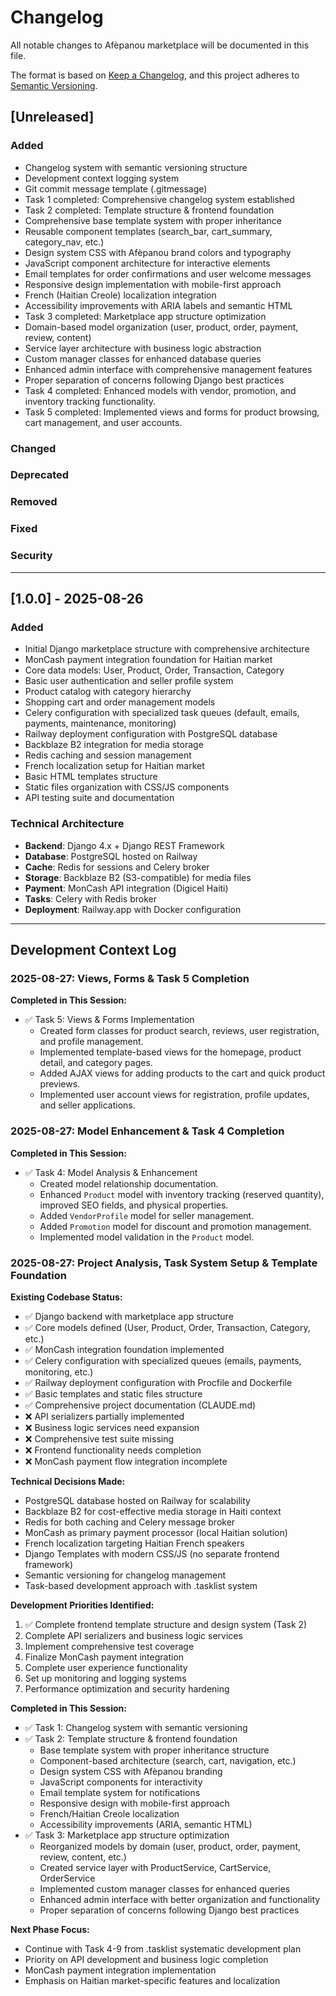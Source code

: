 # Changelog

All notable changes to Afèpanou marketplace will be documented in this file.

The format is based on [Keep a Changelog](https://keepachangelog.com/en/1.0.0/),
and this project adheres to [Semantic Versioning](https://semver.org/spec/v2.0.0.html).

## [Unreleased]

### Added
- Changelog system with semantic versioning structure
- Development context logging system
- Git commit message template (.gitmessage)
- Task 1 completed: Comprehensive changelog system established
- Task 2 completed: Template structure & frontend foundation
- Comprehensive base template system with proper inheritance
- Reusable component templates (search_bar, cart_summary, category_nav, etc.)
- Design system CSS with Afèpanou brand colors and typography
- JavaScript component architecture for interactive elements
- Email templates for order confirmations and user welcome messages
- Responsive design implementation with mobile-first approach
- French (Haitian Creole) localization integration
- Accessibility improvements with ARIA labels and semantic HTML
- Task 3 completed: Marketplace app structure optimization
- Domain-based model organization (user, product, order, payment, review, content)
- Service layer architecture with business logic abstraction
- Custom manager classes for enhanced database queries
- Enhanced admin interface with comprehensive management features
- Proper separation of concerns following Django best practices
- Task 4 completed: Enhanced models with vendor, promotion, and inventory tracking functionality.
- Task 5 completed: Implemented views and forms for product browsing, cart management, and user accounts.

### Changed
### Deprecated
### Removed
### Fixed
### Security

---

## [1.0.0] - 2025-08-26

### Added
- Initial Django marketplace structure with comprehensive architecture
- MonCash payment integration foundation for Haitian market
- Core data models: User, Product, Order, Transaction, Category
- Basic user authentication and seller profile system
- Product catalog with category hierarchy
- Shopping cart and order management models
- Celery configuration with specialized task queues (default, emails, payments, maintenance, monitoring)
- Railway deployment configuration with PostgreSQL database
- Backblaze B2 integration for media storage
- Redis caching and session management
- French localization setup for Haitian market
- Basic HTML templates structure
- Static files organization with CSS/JS components
- API testing suite and documentation

### Technical Architecture
- **Backend**: Django 4.x + Django REST Framework
- **Database**: PostgreSQL hosted on Railway
- **Cache**: Redis for sessions and Celery broker
- **Storage**: Backblaze B2 (S3-compatible) for media files
- **Payment**: MonCash API integration (Digicel Haiti)
- **Tasks**: Celery with Redis broker
- **Deployment**: Railway.app with Docker configuration

---

## Development Context Log

### 2025-08-27: Views, Forms & Task 5 Completion

**Completed in This Session:**
- ✅ Task 5: Views & Forms Implementation
  - Created form classes for product search, reviews, user registration, and profile management.
  - Implemented template-based views for the homepage, product detail, and category pages.
  - Added AJAX views for adding products to the cart and quick product previews.
  - Implemented user account views for registration, profile updates, and seller applications.

### 2025-08-27: Model Enhancement & Task 4 Completion

**Completed in This Session:**
- ✅ Task 4: Model Analysis & Enhancement
  - Created model relationship documentation.
  - Enhanced `Product` model with inventory tracking (reserved quantity), improved SEO fields, and physical properties.
  - Added `VendorProfile` model for seller management.
  - Added `Promotion` model for discount and promotion management.
  - Implemented model validation in the `Product` model.

### 2025-08-27: Project Analysis, Task System Setup & Template Foundation

**Existing Codebase Status:**
- ✅ Django backend with marketplace app structure
- ✅ Core models defined (User, Product, Order, Transaction, Category, etc.)
- ✅ MonCash integration foundation implemented
- ✅ Celery configuration with specialized queues (emails, payments, monitoring, etc.)
- ✅ Railway deployment configuration with Procfile and Dockerfile
- ✅ Basic templates and static files structure
- ✅ Comprehensive project documentation (CLAUDE.md)
- ❌ API serializers partially implemented
- ❌ Business logic services need expansion
- ❌ Comprehensive test suite missing
- ❌ Frontend functionality needs completion
- ❌ MonCash payment flow integration incomplete

**Technical Decisions Made:**
- PostgreSQL database hosted on Railway for scalability
- Backblaze B2 for cost-effective media storage in Haiti context
- Redis for both caching and Celery message broker
- MonCash as primary payment processor (local Haitian solution)
- French localization targeting Haitian French speakers
- Django Templates with modern CSS/JS (no separate frontend framework)
- Semantic versioning for changelog management
- Task-based development approach with .tasklist system

**Development Priorities Identified:**
1. ✅ Complete frontend template structure and design system (Task 2)
2. Complete API serializers and business logic services
3. Implement comprehensive test coverage
4. Finalize MonCash payment integration
5. Complete user experience functionality
6. Set up monitoring and logging systems
7. Performance optimization and security hardening

**Completed in This Session:**
- ✅ Task 1: Changelog system with semantic versioning
- ✅ Task 2: Template structure & frontend foundation
  - Base template system with proper inheritance structure
  - Component-based architecture (search, cart, navigation, etc.)
  - Design system CSS with Afèpanou branding
  - JavaScript components for interactivity
  - Email template system for notifications
  - Responsive design with mobile-first approach
  - French/Haitian Creole localization
  - Accessibility improvements (ARIA, semantic HTML)
- ✅ Task 3: Marketplace app structure optimization
  - Reorganized models by domain (user, product, order, payment, review, content, etc.)
  - Created service layer with ProductService, CartService, OrderService
  - Implemented custom manager classes for enhanced queries
  - Enhanced admin interface with better organization and functionality
  - Proper separation of concerns following Django best practices

**Next Phase Focus:**
- Continue with Task 4-9 from .tasklist systematic development plan
- Priority on API development and business logic completion
- MonCash payment integration implementation
- Emphasis on Haitian market-specific features and localization